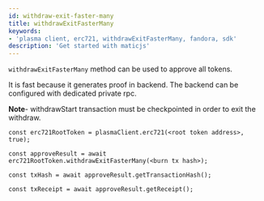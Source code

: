 ```yaml
---
id: withdraw-exit-faster-many
title: withdrawExitFasterMany
keywords: 
- 'plasma client, erc721, withdrawExitFasterMany, fandora, sdk'
description: 'Get started with maticjs'
---
```


`withdrawExitFasterMany` method can be used to approve all tokens.

It is fast because it generates proof in backend. The backend can be configured with dedicated private rpc.

**Note**- withdrawStart transaction must be checkpointed in order to exit the withdraw.

```
const erc721RootToken = plasmaClient.erc721(<root token address>, true);

const approveResult = await erc721RootToken.withdrawExitFasterMany(<burn tx hash>);

const txHash = await approveResult.getTransactionHash();

const txReceipt = await approveResult.getReceipt();

```
